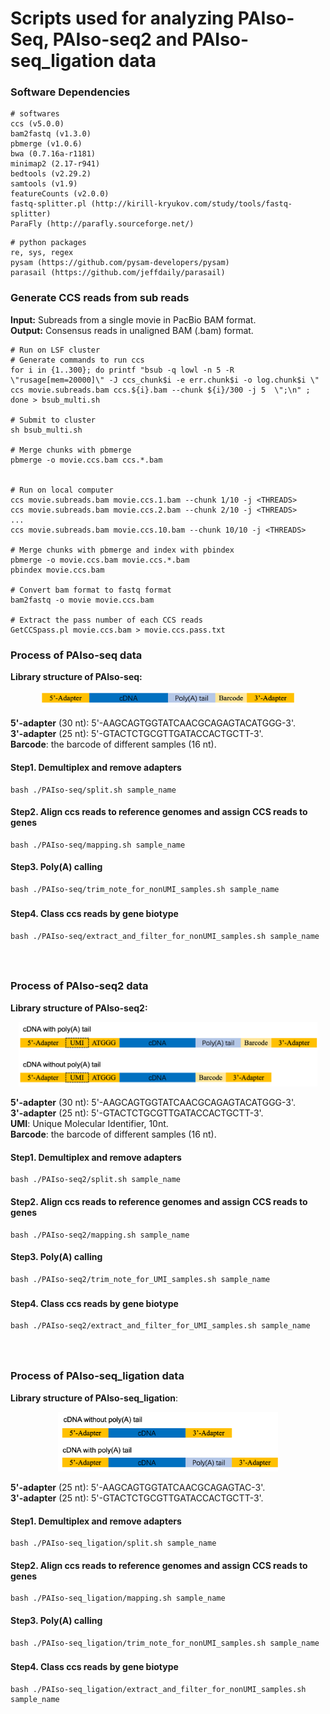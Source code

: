 # Scripts used for analyzing PAIso-Seq, PAIso-seq2 and PAIso-seq_ligation data

### Software Dependencies
```
# softwares
ccs (v5.0.0)
bam2fastq (v1.3.0)
pbmerge (v1.0.6)
bwa (0.7.16a-r1181)
minimap2 (2.17-r941)
bedtools (v2.29.2)
samtools (v1.9)
featureCounts (v2.0.0)
fastq-splitter.pl (http://kirill-kryukov.com/study/tools/fastq-splitter)
ParaFly (http://parafly.sourceforge.net/)
```
```
# python packages
re, sys, regex
pysam (https://github.com/pysam-developers/pysam)
parasail (https://github.com/jeffdaily/parasail)
```

### Generate CCS reads from sub reads</br>
**Input:** Subreads from a single movie in PacBio BAM format.</br>
**Output:** Consensus reads in unaligned BAM (.bam) format.</br>

```
# Run on LSF cluster
# Generate commands to run ccs
for i in {1..300}; do printf "bsub -q lowl -n 5 -R \"rusage[mem=20000]\" -J ccs_chunk$i -e err.chunk$i -o log.chunk$i \"  ccs movie.subreads.bam ccs.${i}.bam --chunk ${i}/300 -j 5  \";\n" ; done > bsub_multi.sh

# Submit to cluster
sh bsub_multi.sh

# Merge chunks with pbmerge
pbmerge -o movie.ccs.bam ccs.*.bam


# Run on local computer
ccs movie.subreads.bam movie.ccs.1.bam --chunk 1/10 -j <THREADS>
ccs movie.subreads.bam movie.ccs.2.bam --chunk 2/10 -j <THREADS>
...
ccs movie.subreads.bam movie.ccs.10.bam --chunk 10/10 -j <THREADS>

# Merge chunks with pbmerge and index with pbindex
pbmerge -o movie.ccs.bam movie.ccs.*.bam
pbindex movie.ccs.bam

# Convert bam format to fastq format
bam2fastq -o movie movie.ccs.bam

# Extract the pass number of each CCS reads
GetCCSpass.pl movie.ccs.bam > movie.ccs.pass.txt
```

### Process of PAIso-seq data
**Library structure of PAIso-seq:**</br>
<div align=middle><img src="images/PAIso-seq_library_structure.png" width="80%"></div>

**5'-adapter** (30 nt): 5'-AAGCAGTGGTATCAACGCAGAGTACATGGG-3'.</br>
**3'-adapter** (25 nt): 5'-GTACTCTGCGTTGATACCACTGCTT-3'.</br>
**Barcode**: the barcode of different samples (16 nt).
#### Step1. Demultiplex and remove adapters 
```
bash ./PAIso-seq/split.sh sample_name
```
#### Step2. Align ccs reads to reference genomes and assign CCS reads to genes
```
bash ./PAIso-seq/mapping.sh sample_name
```
#### Step3. Poly(A) calling
```
bash ./PAIso-seq/trim_note_for_nonUMI_samples.sh sample_name
```
### 
#### Step4. Class ccs reads by gene biotype
```
bash ./PAIso-seq/extract_and_filter_for_nonUMI_samples.sh sample_name
```
### 
</br>

### Process of PAIso-seq2 data
**Library structure of PAIso-seq2:**</br>
<div align=middle><img src="images/PAIso-seq2_library_structure.png" width="95%"></div>

**5'-adapter** (30 nt): 5'-AAGCAGTGGTATCAACGCAGAGTACATGGG-3'.</br>
**3'-adapter** (25 nt): 5'-GTACTCTGCGTTGATACCACTGCTT-3'.</br>
**UMI**: Unique Molecular Identifier, 10nt.</br>
**Barcode**: the barcode of different samples (16 nt).</br>
#### Step1. Demultiplex and remove adapters 
```
bash ./PAIso-seq2/split.sh sample_name
```
#### Step2. Align ccs reads to reference genomes and assign CCS reads to genes
```
bash ./PAIso-seq2/mapping.sh sample_name
```
#### Step3. Poly(A) calling
```
bash ./PAIso-seq2/trim_note_for_UMI_samples.sh sample_name
```
### 
#### Step4. Class ccs reads by gene biotype
```
bash ./PAIso-seq2/extract_and_filter_for_UMI_samples.sh sample_name
```
###
</br>

### Process of PAIso-seq_ligation data
**Library structure of PAIso-seq_ligation**:</br>
<div align=middle><img src="images/PAIso-seq_ligation_library_structure.png" width="70%"></div>

**5'-adapter** (25 nt): 5'-AAGCAGTGGTATCAACGCAGAGTAC-3'.</br>
**3'-adapter** (25 nt): 5'-GTACTCTGCGTTGATACCACTGCTT-3'.
#### Step1. Demultiplex and remove adapters 
```
bash ./PAIso-seq_ligation/split.sh sample_name
```
#### Step2. Align ccs reads to reference genomes and assign CCS reads to genes
```
bash ./PAIso-seq_ligation/mapping.sh sample_name
```
#### Step3. Poly(A) calling
```
bash ./PAIso-seq_ligation/trim_note_for_nonUMI_samples.sh sample_name
```
### 
#### Step4. Class ccs reads by gene biotype
```
bash ./PAIso-seq_ligation/extract_and_filter_for_nonUMI_samples.sh sample_name
```
### 
